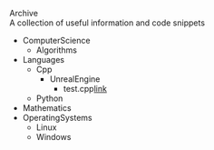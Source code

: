 Archive  
A collection of useful information and code snippets  
  
* ComputerScience  
  * Algorithms  
* Languages  
  * Cpp  
    * UnrealEngine  
      * test.cpp[link](Archive\Languages\Cpp\UnrealEngine\test.cpp)  
  * Python  
* Mathematics  
* OperatingSystems  
  * Linux  
  * Windows  
